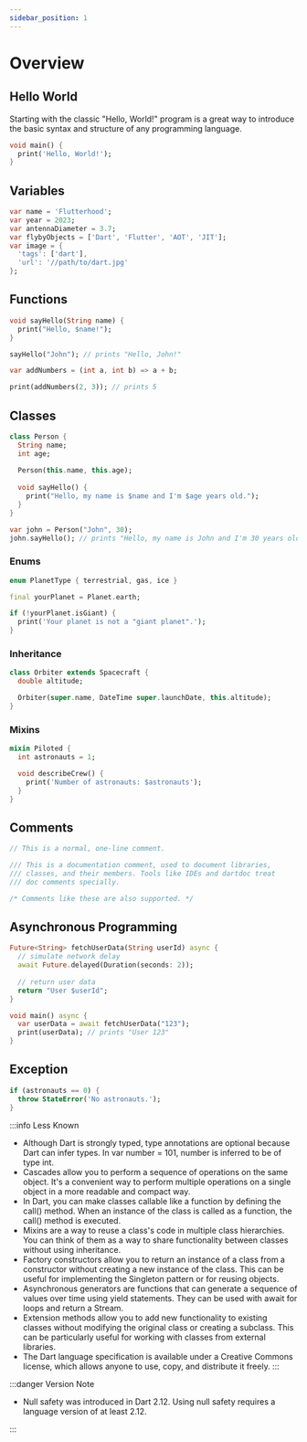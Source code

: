 ```yaml
---
sidebar_position: 1
---
```


# Overview

## Hello World

Starting with the classic "Hello, World!" program is a great way to introduce the basic syntax and structure of any programming language.

```dart title="Hello, World!"
void main() {
  print('Hello, World!');
}
```

## Variables

```dart title="Learn Static and Dynamic Typing to understand var ?"
var name = 'Flutterhood';
var year = 2023;
var antennaDiameter = 3.7;
var flybyObjects = ['Dart', 'Flutter', 'AOT', 'JIT'];
var image = {
  'tags': ['dart'],
  'url': '//path/to/dart.jpg'
};
```

## Functions

```dart title="Functions in computer science are like black boxes that take input and produce output, "
void sayHello(String name) {
  print("Hello, $name!");
}

sayHello("John"); // prints "Hello, John!"
```


```dart title="Anonymous functions. What is big arrow ?"
var addNumbers = (int a, int b) => a + b;

print(addNumbers(2, 3)); // prints 5
```

## Classes

```dart
class Person {
  String name;
  int age;
  
  Person(this.name, this.age);
  
  void sayHello() {
    print("Hello, my name is $name and I'm $age years old.");
  }
}

var john = Person("John", 30);
john.sayHello(); // prints "Hello, my name is John and I'm 30 years old."

```
### Enums

```dart
enum PlanetType { terrestrial, gas, ice }
```
```dart
final yourPlanet = Planet.earth;

if (!yourPlanet.isGiant) {
  print('Your planet is not a "giant planet".');
}
```

### Inheritance

```dart
class Orbiter extends Spacecraft {
  double altitude;

  Orbiter(super.name, DateTime super.launchDate, this.altitude);
}
```

### Mixins

```dart
mixin Piloted {
  int astronauts = 1;

  void describeCrew() {
    print('Number of astronauts: $astronauts');
  }
}
```

## Comments

```dart
// This is a normal, one-line comment.

/// This is a documentation comment, used to document libraries,
/// classes, and their members. Tools like IDEs and dartdoc treat
/// doc comments specially.

/* Comments like these are also supported. */
```

## Asynchronous Programming

```dart
Future<String> fetchUserData(String userId) async {
  // simulate network delay
  await Future.delayed(Duration(seconds: 2));
  
  // return user data
  return "User $userId";
}

void main() async {
  var userData = await fetchUserData("123");
  print(userData); // prints "User 123"
}

```

## Exception

```dart
if (astronauts == 0) {
  throw StateError('No astronauts.');
}
```




:::info Less Known
- Although Dart is strongly typed, type annotations are optional because Dart can infer types. In var number = 101, number is inferred to be of type int.
- Cascades allow you to perform a sequence of operations on the same object. It's a convenient way to perform multiple operations on a single object in a more readable and compact way.
- In Dart, you can make classes callable like a function by defining the call() method. When an instance of the class is called as a function, the call() method is executed.
- Mixins are a way to reuse a class's code in multiple class hierarchies. You can think of them as a way to share functionality between classes without using inheritance.
- Factory constructors allow you to return an instance of a class from a constructor without creating a new instance of the class. This can be useful for implementing the Singleton pattern or for reusing objects.
- Asynchronous generators are functions that can generate a sequence of values over time using yield statements. They can be used with await for loops and return a Stream.
- Extension methods allow you to add new functionality to existing classes without modifying the original class or creating a subclass. This can be particularly useful for working with classes from external libraries.
- The Dart language specification is available under a Creative Commons license, which allows anyone to use, copy, and distribute it freely.
:::


:::danger Version Note

-  Null safety was introduced in Dart 2.12. Using null safety requires a language version of at least 2.12.

:::

